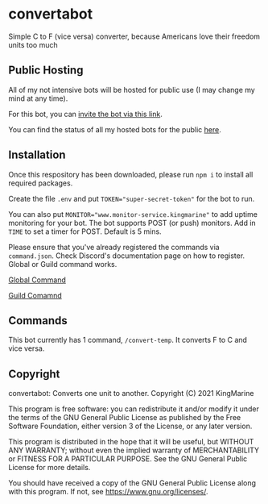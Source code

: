 # convertabot

Simple C to F (vice versa) converter, because Americans love their freedom units too much

## Public Hosting

All of my not intensive bots will be hosted for public use (I may change my mind at any time).

For this bot, you can [invite the bot via this link](https://discord.com/api/oauth2/authorize?client_id=849130462747164732&permissions=0&scope=bot%20applications.commands).

You can find the status of all my hosted bots for the public [here](https://uptime.statuscake.com/?TestID=IRi2EiG69R).

## Installation

Once this respository has been downloaded, please run `npm i` to install all required packages.

Create the file `.env` and put `TOKEN="super-secret-token"` for the bot to run.

You can also put `MONITOR="www.monitor-service.kingmarine"` to add uptime monitoring for your bot. The bot supports POST (or push) monitors.
Add in `TIME` to set a timer for POST. Default is 5 mins.

Please ensure that you've already registered the commands via `command.json`. Check Discord's documentation page on how to register. Global or Guild command works.

[Global Command](https://discord.com/developers/docs/interactions/slash-commands#create-global-application-command)

[Guild Comamnd](https://discord.com/developers/docs/interactions/slash-commands#create-guild-application-command)

## Commands

This bot currently has 1 command, `/convert-temp`. It converts F to C and vice versa.

## Copyright

convertabot: Converts one unit to another.
Copyright (C) 2021  KingMarine

This program is free software: you can redistribute it and/or modify
it under the terms of the GNU General Public License as published by
the Free Software Foundation, either version 3 of the License, or
any later version.

This program is distributed in the hope that it will be useful,
but WITHOUT ANY WARRANTY; without even the implied warranty of
MERCHANTABILITY or FITNESS FOR A PARTICULAR PURPOSE.  See the
GNU General Public License for more details.

You should have received a copy of the GNU General Public License
along with this program.  If not, see <https://www.gnu.org/licenses/>.
